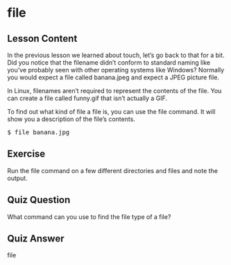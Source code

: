 # file

## Lesson Content

In the previous lesson we learned about touch, let’s go back to that for a bit. Did you notice that the filename didn’t conform to standard naming like you’ve probably seen with other operating systems like Windows? Normally you would expect a file called banana.jpeg and expect a JPEG picture file.

In Linux, filenames aren’t required to represent the contents of the file. You can create a file called funny.gif that isn’t actually a GIF.

To find out what kind of file a file is, you can use the file command. It will show you a description of the file’s contents.

<pre>$ file banana.jpg</pre>

## Exercise

Run the file command on a few different directories and files and note the output.

## Quiz Question

What command can you use to find the file type of a file?

## Quiz Answer

file
